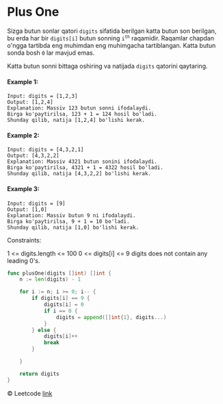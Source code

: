 # Plus One

Sizga butun sonlar qatori `digits` sifatida berilgan katta butun son berilgan, bu erda har bir `digits[i]` butun sonning <code>i<sup>th</sup></code> raqamidir. Raqamlar chapdan o'ngga tartibda eng muhimdan eng muhimgacha tartiblangan. Katta butun sonda bosh `0` lar mavjud emas.

Katta butun sonni bittaga oshiring va natijada `digits` qatorini qaytaring.

#### Example 1:
```
Input: digits = [1,2,3]
Output: [1,2,4]
Explanation: Massiv 123 butun sonni ifodalaydi.
Birga ko'paytirilsa, 123 + 1 = 124 hosil bo'ladi. 
Shunday qilib, natija [1,2,4] bo'lishi kerak.
```

#### Example 2:
```
Input: digits = [4,3,2,1]
Output: [4,3,2,2]
Explanation: Massiv 4321 butun sonini ifodalaydi.
Birga ko'paytirilsa, 4321 + 1 = 4322 hosil bo'ladi. 
Shunday qilib, natija [4,3,2,2] bo'lishi kerak.
```

#### Example 3:
```
Input: digits = [9]
Output: [1,0]
Explanation: Massiv butun 9 ni ifodalaydi.
Birga ko'paytirilsa, 9 + 1 = 10 bo'ladi.
Shunday qilib, natija [1,0] bo'lishi kerak.
```

Constraints:

1 <= digits.length <= 100
0 <= digits[i] <= 9
digits does not contain any leading 0's.

```go
func plusOne(digits []int) []int {
	n := len(digits) - 1

	for i := n; i >= 0; i-- {
		if digits[i] == 9 {
			digits[i] = 0
			if i == 0 {
				digits = append([]int{1}, digits...)
			}
		} else {
			digits[i]++
			break
		}

	}

	return digits
}
```

© Leetcode [link](https://leetcode.com/explore/learn/card/array-and-string/201/introduction-to-array/1148/)